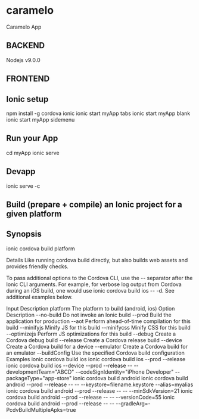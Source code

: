 # caramelo
Caramelo App

BACKEND
-------------

Nodejs v9.0.0



FRONTEND
-------------

Ionic setup
-----------
npm install -g cordova ionic
ionic start myApp tabs
ionic start myApp blank
ionic start myApp sidemenu

Run your App
--------------          
cd myApp
ionic serve

Devapp
---------------
ionic serve -c

Build (prepare + compile) an Ionic project for a given platform
---------------

Synopsis
---------
ionic cordova build platform
  
Details
Like running cordova build directly, but also builds web assets and provides friendly checks.

To pass additional options to the Cordova CLI, use the -- separator after the Ionic CLI arguments. For example, for verbose log output from Cordova during an iOS build, one would use ionic cordova build ios -- -d. See additional examples below.

Input	Description
platform	The platform to build (android, ios)
Option	Description
--no-build	Do not invoke an Ionic build
--prod	Build the application for production
--aot	Perform ahead-of-time compilation for this build
--minifyjs	Minify JS for this build
--minifycss	Minify CSS for this build
--optimizejs	Perform JS optimizations for this build
--debug	Create a Cordova debug build
--release	Create a Cordova release build
--device	Create a Cordova build for a device
--emulator	Create a Cordova build for an emulator
--buildConfig	Use the specified Cordova build configuration
Examples
 ionic cordova build ios
 ionic cordova build ios --prod --release
 ionic cordova build ios --device --prod --release -- --developmentTeam="ABCD" --codeSignIdentity="iPhone Developer" --packageType="app-store"
 ionic cordova build android
 ionic cordova build android --prod --release -- -- --keystore=filename.keystore --alias=myalias
 ionic cordova build android --prod --release -- -- --minSdkVersion=21
 ionic cordova build android --prod --release -- -- --versionCode=55
 ionic cordova build android --prod --release -- -- --gradleArg=-PcdvBuildMultipleApks=true
